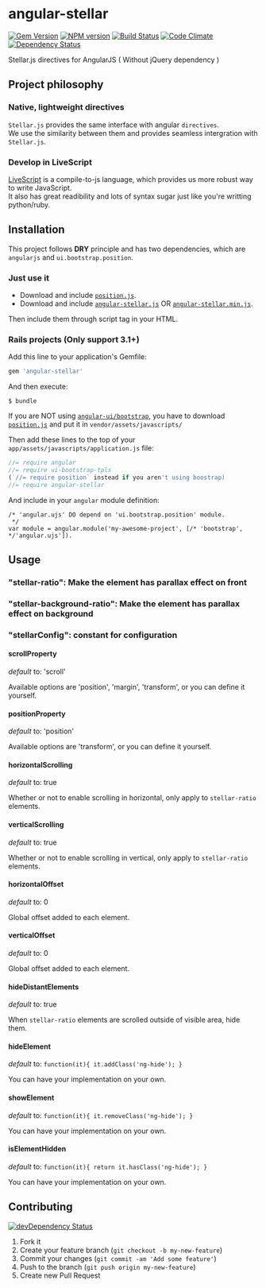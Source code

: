 # angular-stellar

[![Gem Version](https://badge.fury.io/rb/angular-stellar.png)](http://badge.fury.io/rb/angular-stellar) [![NPM version](https://badge.fury.io/js/angular-stellar.png)](http://badge.fury.io/js/angular-stellar) [![Build Status](https://secure.travis-ci.org/tomchentw/angular-stellar.png)](http://travis-ci.org/tomchentw/angular-stellar) [![Code Climate](https://codeclimate.com/github/tomchentw/angular-stellar.png)](https://codeclimate.com/github/tomchentw/angular-stellar)  [![Dependency Status](https://gemnasium.com/tomchentw/angular-stellar.png)](https://gemnasium.com/tomchentw/angular-stellar)

Stellar.js directives for AngularJS  ( Without jQuery dependency )


## Project philosophy

### Native, lightweight directives
`Stellar.js` provides the same interface with angular `directives`.  
We use the similarity between them and provides seamless intergration with `Stellar.js`.  

### Develop in LiveScript
[LiveScript](http://livescript.net/) is a compile-to-js language, which provides us more robust way to write JavaScript.  
It also has great readibility and lots of syntax sugar just like you're writting python/ruby.


## Installation

This project follows **DRY** principle and has two dependencies, which are `angularjs` and `ui.bootstrap.position`.  

### Just use it

* Download and include [`position.js`](https://github.com/angular-ui/bootstrap/blob/master/src/position/position.js).
* Download and include [`angular-stellar.js`](https://github.com/tomchentw/angular-stellar/blob/master/angular-stellar.js) OR [`angular-stellar.min.js`](https://github.com/tomchentw/angular-stellar/blob/master/angular-stellar.min.js).  

Then include them through script tag in your HTML.

### **Rails** projects (Only support 3.1+)

Add this line to your application's Gemfile:
```ruby
gem 'angular-stellar'
```

And then execute:

    $ bundle

If you are NOT using [`angular-ui/bootstrap`](https://github.com/angular-ui/bootstrap), you have to download
[`position.js`](https://github.com/angular-ui/bootstrap/blob/master/src/position/position.js) and put it in  `vendor/assets/javascripts/`

Then add these lines to the top of your `app/assets/javascripts/application.js` file:

```javascript
//= require angular
//= require ui-bootstrap-tpls
(`//= require position` instead if you aren't using boostrap)
//= require angular-stellar
```

And include in your `angular` module definition:
    
    /* 'angular.ujs' DO depend on 'ui.bootstrap.position' module.
     */    
    var module = angular.module('my-awesome-project', [/* 'bootstrap', */'angular.ujs']).


## Usage

### "stellar-ratio": Make the element has parallax effect on front

### "stellar-background-ratio": Make the element has parallax effect on background

### "stellarConfig": constant for configuration

#### scrollProperty
_default_ to: 'scroll'

Available options are 'position', 'margin', 'transform', or you can define it yourself.

#### positionProperty
_default_ to: 'position'

Available options are 'transform', or you can define it yourself.

#### horizontalScrolling
_default_ to: true

Whether or not to enable scrolling in horizontal, only apply to `stellar-ratio` elements.

#### verticalScrolling
_default_ to: true

Whether or not to enable scrolling in vertical, only apply to `stellar-ratio` elements.

#### horizontalOffset
_default_ to: 0

Global offset added to each element.

#### verticalOffset
_default_ to: 0

Global offset added to each element.

#### hideDistantElements
_default_ to: true

When `stellar-ratio` elements are scrolled outside of visible area, hide them.

#### hideElement
_default_ to: `function(it){ it.addClass('ng-hide'); }`

You can have your implementation on your own.

#### showElement
_default_ to: `function(it){ it.removeClass('ng-hide'); }`

You can have your implementation on your own.

#### isElementHidden
_default_ to: `function(it){ return it.hasClass('ng-hide'); }`

You can have your implementation on your own.


## Contributing

[![devDependency Status](https://david-dm.org/tomchentw/angular-stellar/dev-status.png?branch=master)](https://david-dm.org/tomchentw/angular-stellar#info=devDependencies)

1. Fork it
2. Create your feature branch (`git checkout -b my-new-feature`)
3. Commit your changes (`git commit -am 'Add some feature'`)
4. Push to the branch (`git push origin my-new-feature`)
5. Create new Pull Request
